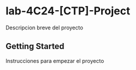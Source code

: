 # lab-4C24-[CTP]-Project

Descripcion breve del proyecto
## Getting Started

Instrucciones para empezar el proyecto
